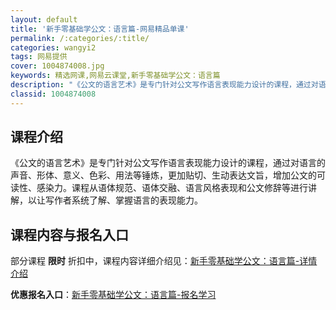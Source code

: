 ```yaml
---
layout: default
title: '新手零基础学公文：语言篇-网易精品单课'
permalink: /:categories/:title/
categories: wangyi2
tags: 网易提供
cover: 1004874008.jpg
keywords: 精选网课,网易云课堂,新手零基础学公文：语言篇
description: "《公文的语言艺术》是专门针对公文写作语言表现能力设计的课程，通过对语言的声音、形体、意义、色彩、用法等锤炼，更加贴切、生动表达文旨，增加公文的可读性、感染力。课程从语体规范、语体交融、语言风"
classid: 1004874008
---
```


## 课程介绍

《公文的语言艺术》是专门针对公文写作语言表现能力设计的课程，通过对语言的声音、形体、意义、色彩、用法等锤炼，更加贴切、生动表达文旨，增加公文的可读性、感染力。课程从语体规范、语体交融、语言风格表现和公文修辞等进行讲解，以让写作者系统了解、掌握语言的表现能力。

## 课程内容与报名入口

部分课程 **限时** 折扣中，课程内容详细介绍见：[新手零基础学公文：语言篇-详情介绍](https://study.163.com/course/introduction/1004874008.htm?share=1&shareId=1025206652&utm_campaign=share&utm_medium=iphoneShare&utm_source=&utm_u=1025206652)

**优惠报名入口**：[新手零基础学公文：语言篇-报名学习](https://study.163.com/course/introduction/1004874008.htm?share=1&shareId=1025206652&utm_campaign=share&utm_medium=iphoneShare&utm_source=&utm_u=1025206652)

